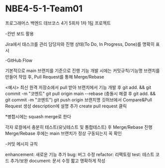 # NBE4-5-1-Team01
프로그래머스 백엔드 데브코스 4기 5회차 1차 1팀 프로젝트

-칸반 보드 활용

Jira에서 태스크를 관리
담당자와 진행 상태(To Do, In Progress, Done)를 명확히 표시

-GitHub Flow

기본적으로 main 브랜치를 기준으로 진행
기능 개발 시에는 커밋규칙/기능명 브랜치를 만들어 작업 후, Pull Request를 통해 Merge/Rebase

<예시>
최신 원격 저장소에서 pull 받아 브랜치에서 기능 개발 후 
git add. && git commit -m "코멘트"
git pull origin main --rebase
(충돌시 해결 후 git add. && git commit -m "코멘트")
git push origin 브랜치명
깃허브에서 Compare&Pull Request 생성
description에 설명 추가
create pull request 클릭

*병합시에는 squash merge로 한다


각자 로컬에서 충분히 테스트(유닛테스트 및 통합테스트) 후 Merge/Rebase 진행
Merge/Rebase 후에는 main 브랜치가 정상 구동되는지 꼭 확인

-커밋 메시지 규칙

enhancement: 새로운 기능 추가
bug: 버그 수정
refactor: 리팩토링
test: 테스트 코드 추가/보완
document: 문서 수정
짧고 명확하게 작성

